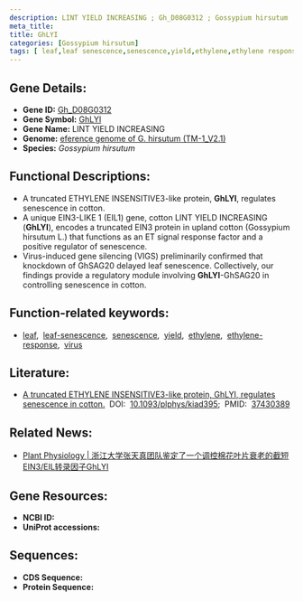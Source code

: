 ```yaml
---
description: LINT YIELD INCREASING ; Gh_D08G0312 ; Gossypium hirsutum
meta_title:
title: GhLYI
categories: [Gossypium hirsutum]
tags: [ leaf,leaf senescence,senescence,yield,ethylene,ethylene response,virus ]
---
```


## Gene Details:
- **Gene ID:**	[Gh_D08G0312]()
- **Gene Symbol:** <u>GhLYI</u>
- **Gene Name:** LINT YIELD INCREASING
- **Genome:** [eference genome of G. hirsutum (TM-1_V2.1)]()
- **Species:** *Gossypium hirsutum*

## Functional Descriptions:
   - A truncated ETHYLENE INSENSITIVE3-like protein, **GhLYI**, regulates senescence in cotton.
   - A unique EIN3-LIKE 1 (EIL1) gene, cotton LINT YIELD INCREASING (**GhLYI**), encodes a truncated EIN3 protein in upland cotton (Gossypium hirsutum L.) that functions as an ET signal response factor and a positive regulator of senescence.
   - Virus-induced gene silencing (VIGS) preliminarily confirmed that knockdown of GhSAG20 delayed leaf senescence. Collectively, our findings provide a regulatory module involving **GhLYI**-GhSAG20 in controlling senescence in cotton.

## Function-related keywords:
   - [leaf](/tags/leaf/),&nbsp;&nbsp;[leaf-senescence](/tags/leaf-senescence/),&nbsp;&nbsp;[senescence](/tags/senescence/),&nbsp;&nbsp;[yield](/tags/yield/),&nbsp;&nbsp;[ethylene](/tags/ethylene/),&nbsp;&nbsp;[ethylene-response](/tags/ethylene-response/),&nbsp;&nbsp;[virus](/tags/virus/)

## Literature:
   - [A truncated ETHYLENE INSENSITIVE3-like protein, GhLYI, regulates senescence in cotton.]( https://academic.oup.com/plphys/article/193/2/1177/7222396?login=true)&nbsp;&nbsp;DOI:&nbsp;&nbsp;[10.1093/plphys/kiad395](https://academic.oup.com/plphys/article/193/2/1177/7222396?login=true);&nbsp;&nbsp;PMID:&nbsp;&nbsp;[37430389](https://pubmed.ncbi.nlm.nih.gov/37430389/)

## Related News:
   - [Plant Physiology | 浙江大学张天真团队鉴定了一个调控棉花叶片衰老的截短EIN3/EIL转录因子GhLYI](https://mp.weixin.qq.com/s/og1E9c-EMrXljAjMXQHuuA)

## Gene Resources:
- **NCBI ID:**  [](https://www.ncbi.nlm.nih.gov/gene/?term=)
- **UniProt accessions:** [](https://www.uniprot.org/uniprotkb//entry)



## Sequences:
- **CDS Sequence:**
- **Protein Sequence:**

